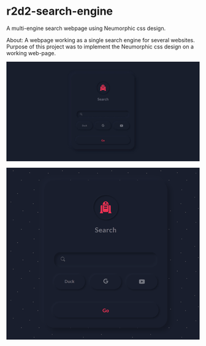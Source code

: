 # r2d2-search-engine
A multi-engine search webpage using Neumorphic css design.

About:
A webpage working as a single search engine for several websites. Purpose of this project was to implement the Neumorphic css design on a working web-page.

![r2d2 Screenshot](https://github.com/Danielthapa/r2d2-search-engine/blob/master/r2d2-search.jpeg?raw=true)


![r2d2 gif](https://github.com/Danielthapa/r2d2-search-engine/blob/master/r2d2gif.gif?raw=true)

